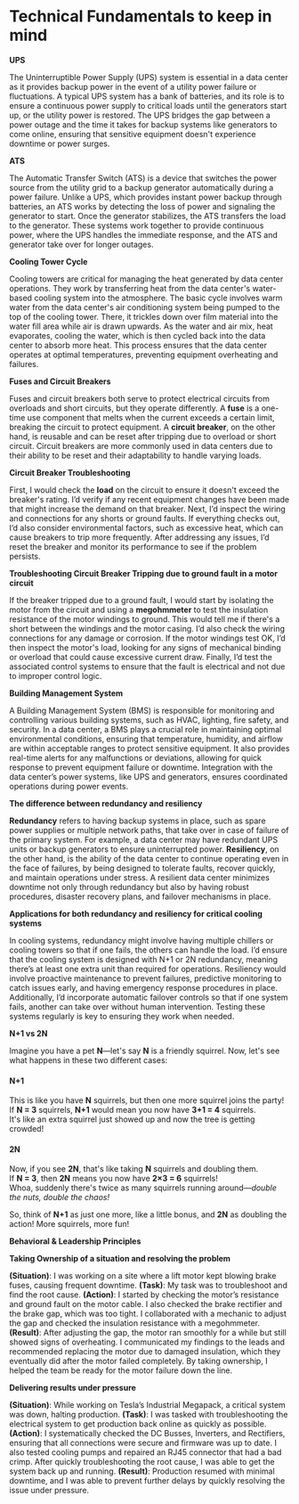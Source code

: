 # Technical Fundamentals to keep in mind

**UPS**

The Uninterruptible Power Supply (UPS) system is essential in a data center as it provides backup power in the event of a utility power failure or fluctuations. A typical UPS system has a bank of batteries, and its role is to ensure a continuous power supply to critical loads until the generators start up, or the utility power is restored. The UPS bridges the gap between a power outage and the time it takes for backup systems like generators to come online, ensuring that sensitive equipment doesn't experience downtime or power surges.

**ATS**

The Automatic Transfer Switch (ATS) is a device that switches the power source from the utility grid to a backup generator automatically during a power failure. Unlike a UPS, which provides instant power backup through batteries, an ATS works by detecting the loss of power and signaling the generator to start. Once the generator stabilizes, the ATS transfers the load to the generator. These systems work together to provide continuous power, where the UPS handles the immediate response, and the ATS and generator take over for longer outages.

**Cooling Tower Cycle**

Cooling towers are critical for managing the heat generated by data center operations. They work by transferring heat from the data center's water-based cooling system into the atmosphere. The basic cycle involves warm water from the data center's air conditioning system being pumped to the top of the cooling tower. There, it trickles down over film material into the water fill area while air is drawn upwards. As the water and air mix, heat evaporates, cooling the water, which is then cycled back into the data center to absorb more heat. This process ensures that the data center operates at optimal temperatures, preventing equipment overheating and failures.

**Fuses and Circuit Breakers**

Fuses and circuit breakers both serve to protect electrical circuits from overloads and short circuits, but they operate differently. A **fuse** is a one-time use component that melts when the current exceeds a certain limit, breaking the circuit to protect equipment. A **circuit breaker**, on the other hand, is reusable and can be reset after tripping due to overload or short circuit. Circuit breakers are more commonly used in data centers due to their ability to be reset and their adaptability to handle varying loads.

**Circuit Breaker Troubleshooting**

First, I would check the **load** on the circuit to ensure it doesn't exceed the breaker's rating. I’d verify if any recent equipment changes have been made that might increase the demand on that breaker. Next, I’d inspect the wiring and connections for any shorts or ground faults. If everything checks out, I’d also consider environmental factors, such as excessive heat, which can cause breakers to trip more frequently. After addressing any issues, I’d reset the breaker and monitor its performance to see if the problem persists.

**Troubleshooting Circuit Breaker Tripping due to ground fault in a motor circuit**

If the breaker tripped due to a ground fault, I would start by isolating the motor from the circuit and using a **megohmmeter** to test the insulation resistance of the motor windings to ground. This would tell me if there's a short between the windings and the motor casing. I’d also check the wiring connections for any damage or corrosion. If the motor windings test OK, I’d then inspect the motor's load, looking for any signs of mechanical binding or overload that could cause excessive current draw. Finally, I’d test the associated control systems to ensure that the fault is electrical and not due to improper control logic.

**Building Management System**

A Building Management System (BMS) is responsible for monitoring and controlling various building systems, such as HVAC, lighting, fire safety, and security. In a data center, a BMS plays a crucial role in maintaining optimal environmental conditions, ensuring that temperature, humidity, and airflow are within acceptable ranges to protect sensitive equipment. It also provides real-time alerts for any malfunctions or deviations, allowing for quick response to prevent equipment failure or downtime. Integration with the data center’s power systems, like UPS and generators, ensures coordinated operations during power events.

**The difference between redundancy and resiliency**

**Redundancy** refers to having backup systems in place, such as spare power supplies or multiple network paths, that take over in case of failure of the primary system. For example, a data center may have redundant UPS units or backup generators to ensure uninterrupted power. **Resiliency**, on the other hand, is the ability of the data center to continue operating even in the face of failures, by being designed to tolerate faults, recover quickly, and maintain operations under stress. A resilient data center minimizes downtime not only through redundancy but also by having robust procedures, disaster recovery plans, and failover mechanisms in place.

**Applications for both redundancy and resiliency for critical cooling systems**

In cooling systems, redundancy might involve having multiple chillers or cooling towers so that if one fails, the others can handle the load. I’d ensure that the cooling system is designed with N+1 or 2N redundancy, meaning there’s at least one extra unit than required for operations. Resiliency would involve proactive maintenance to prevent failures, predictive monitoring to catch issues early, and having emergency response procedures in place. Additionally, I’d incorporate automatic failover controls so that if one system fails, another can take over without human intervention. Testing these systems regularly is key to ensuring they work when needed.

**N+1 vs 2N**

Imagine you have a pet **N**—let's say **N** is a friendly squirrel. Now, let's see what happens in these two different cases:

#### **N+1**

This is like you have **N** squirrels, but then one more squirrel joins the party!\
If **N = 3** squirrels, **N+1** would mean you now have **3+1 = 4** squirrels.\
It's like an extra squirrel just showed up and now the tree is getting crowded!

#### **2N**

Now, if you see **2N**, that's like taking **N** squirrels and doubling them.\
If **N = 3**, then **2N** means you now have **2×3 = 6** squirrels!\
Whoa, suddenly there's twice as many squirrels running around—_double the nuts, double the chaos!_

So, think of **N+1** as just one more, like a little bonus, and **2N** as doubling the action! More squirrels, more fun!

**Behavioral & Leadership Principles**

**Taking Ownership of a situation and resolving the problem**

**(Situation)**: I was working on a site where a lift motor kept blowing brake fuses, causing frequent downtime. **(Task)**: My task was to troubleshoot and find the root cause. **(Action)**: I started by checking the motor’s resistance and ground fault on the motor cable. I also checked the brake rectifier and the brake gap, which was too tight. I collaborated with a mechanic to adjust the gap and checked the insulation resistance with a megohmmeter. **(Result)**: After adjusting the gap, the motor ran smoothly for a while but still showed signs of overheating. I communicated my findings to the leads and recommended replacing the motor due to damaged insulation, which they eventually did after the motor failed completely. By taking ownership, I helped the team be ready for the motor failure down the line.

**Delivering results under pressure**

**(Situation)**: While working on Tesla’s Industrial Megapack, a critical system was down, halting production. **(Task)**: I was tasked with troubleshooting the electrical system to get production back online as quickly as possible. **(Action)**: I systematically checked the DC Busses, Inverters, and Rectifiers, ensuring that all connections were secure and firmware was up to date. I also tested cooling pumps and repaired an RJ45 connector that had a bad crimp. After quickly troubleshooting the root cause, I was able to get the system back up and running. **(Result)**: Production resumed with minimal downtime, and I was able to prevent further delays by quickly resolving the issue under pressure.
